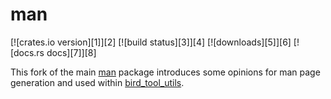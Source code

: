 # man
[![crates.io version][1]][2] [![build status][3]][4]
[![downloads][5]][6] [![docs.rs docs][7]][8]

This fork of the main [man](https://github.com/rust-cli/man) package introduces some opinions for man page generation and used within [bird_tool_utils](https://github.com/wwood/bird_tool_utils).
